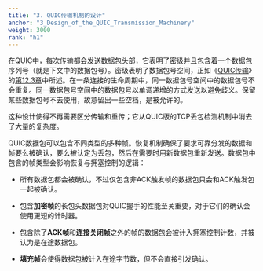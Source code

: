 ```yaml
---
title: "3. QUIC传输机制的设计"
anchor: "3_Design_of_the_QUIC_Transmission_Machinery"
weight: 3000
rank: "h1"
---
```


在QUIC中，每次传输都会发送数据包头部，它表明了密级并且包含着一个数据包序列号（就是下文中的数据包号）。密级表明了数据包号空间，正如《[QUIC传输](../RFC9000_Chinese_Simplified)》的[第12.3章](../RFC9000_Chinese_Simplified/#12.3_Packet_Numbers)中所述。在一条连接的生命周期中，同一数据包号空间中的数据包号不会重复。同一数据包号空间中的数据包号以单调递增的方式发送以避免歧义。保留某些数据包号不去使用，故意留出一些空档，是被允许的。

这种设计使得不再需要区分传输和重传；它从QUIC版的TCP丢包检测机制中消去了大量的复杂度。

QUIC数据包可以包含不同类型的多种帧。恢复机制确保了要求可靠分发的数据和帧要么被确认，要么被认定为丢包，然后在需要时用新数据包重新发送。数据包中包含的帧类型会影响恢复与拥塞控制的逻辑：

* 所有数据包都会被确认，不过仅包含非ACK触发帧的数据包只会和ACK触发包一起被确认。

* 包含**加密帧**的长包头数据包对QUIC握手的性能至关重要，对于它们的确认会使用更短的计时器。

* 包含除了**ACK帧**和**连接关闭帧**之外的帧的数据包会被计入拥塞控制计数，并被认为是在途数据包。

* **填充帧**会使得数据包被计入在途字节数，但不会直接引发确认。
